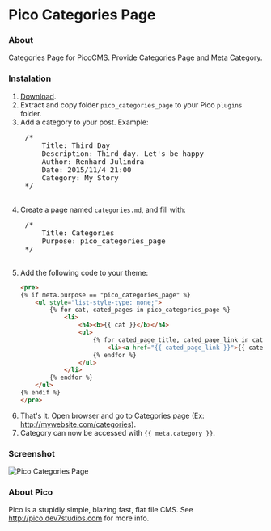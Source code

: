 # Pico Categories Page

### About
Categories Page for PicoCMS. Provide Categories Page and Meta Category.

### Instalation
1. [Download](https://github.com/julindra/pico_categories_page/archive/master.zip).
2. Extract and copy folder `pico_categories_page` to your Pico `plugins` folder.
3. Add a category to your post. Example:
	<pre>
	/*
		Title: Third Day
		Description: Third day. Let's be happy
		Author: Renhard Julindra
		Date: 2015/11/4 21:00
		Category: My Story
	*/
	</pre>
4. Create a page named `categories.md`, and fill with:
	<pre>
	/*
		Title: Categories
		Purpose: pico_categories_page
	*/
	</pre>
5. Add the following code to your theme:
	````html	
	<pre>
	{% if meta.purpose == "pico_categories_page" %}
		<ul style="list-style-type: none;">
			{% for cat, cated_pages in pico_categories_page %}
				<li>
					<h4><b>{{ cat }}</b></h4>
					<ul>
						{% for cated_page_title, cated_page_link in cated_pages %}
							<li><a href="{{ cated_page_link }}">{{ cated_page_title }}</a></li>
						{% endfor %}
					</ul>
				</li>
			{% endfor %}
		</ul>
	{% endif %}
	</pre>
	````
6. That's it. Open browser and go to Categories page (Ex: http://mywebsite.com/categories).
7. Category can now be accessed with `{{ meta.category }}`.

### Screenshot
<img src="http://renhard.net/github/pico_categories_page/pico_categories_page.png" alt="Pico Categories Page">

### About Pico
Pico is a stupidly simple, blazing fast, flat file CMS. See http://pico.dev7studios.com for more info.